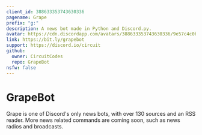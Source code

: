 ```yaml
---
client_id: 388633353743630336
pagename: Grape
prefix: "g:"
description: A news bot made in Python and Discord.py.
avatar: https://cdn.discordapp.com/avatars/388633353743630336/9e57c4c0b804dc9a3bad5a8e0bc81c7a.webp?size=
link: https://bit.ly/grapebot
support: https://discord.io/circuit
github:
  owner: CircuitCodes
  repo: GrapeBot
nsfw: false
---
```


# GrapeBot
Grape is one of Discord's only news bots, with over 130 sources and an RSS reader. More news related commands are coming soon, such as news radios and broadcasts.

